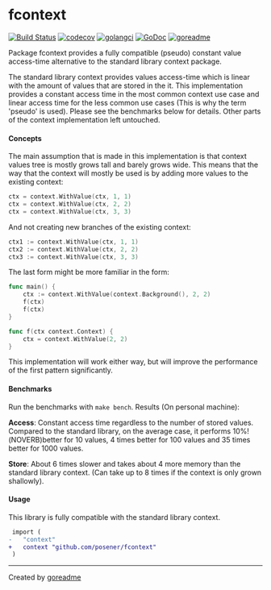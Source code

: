 # fcontext

[![Build Status](https://travis-ci.org/posener/fcontext.svg?branch=master)](https://travis-ci.org/posener/fcontext)
[![codecov](https://codecov.io/gh/posener/fcontext/branch/master/graph/badge.svg)](https://codecov.io/gh/posener/fcontext)
[![golangci](https://golangci.com/badges/github.com/posener/fcontext.svg)](https://golangci.com/r/github.com/posener/fcontext)
[![GoDoc](https://godoc.org/github.com/posener/fcontext?status.svg)](http://godoc.org/github.com/posener/fcontext)
[![goreadme](https://goreadme.herokuapp.com/badge/posener/fcontext.svg)](https://goreadme.herokuapp.com)

Package fcontext provides a fully compatible (pseudo) constant
value access-time alternative to the standard library context
package.

The standard library context provides values access-time which
is linear with the amount of values that are stored in the
it. This implementation provides a constant access time in the
most common context use case and linear access time for the
less common use cases (This is why the term 'pseudo' is used).
Please see the benchmarks below for details.
Other parts of the context implementation left untouched.

#### Concepts

The main assumption that is made in this implementation is that
context values tree is mostly grows tall and barely grows wide.
This means that the way that the context will mostly be used is
by adding more values to the existing context:

```go
ctx = context.WithValue(ctx, 1, 1)
ctx = context.WithValue(ctx, 2, 2)
ctx = context.WithValue(ctx, 3, 3)
```

And not creating new branches of the existing context:

```go
ctx1 := context.WithValue(ctx, 1, 1)
ctx2 := context.WithValue(ctx, 2, 2)
ctx3 := context.WithValue(ctx, 3, 3)
```

The last form might be more familiar in the form:

```go
func main() {
	ctx := context.WithValue(context.Background(), 2, 2)
	f(ctx)
	f(ctx)
}

func f(ctx context.Context) {
	ctx = context.WithValue(2, 2)
}
```

This implementation will work either way, but will improve the
performance of the first pattern significantly.

#### Benchmarks

Run the benchmarks with `make bench`. Results (On personal machine):

**Access**: Constant access time regardless to the number of stored
values. Compared to the standard library, on the average case, it
performs 10%!(NOVERB)better for 10 values, 4 times better for 100 values
and 35 times better for 1000 values.

**Store**: About 6 times slower and takes about 4 more memory than
the standard library context. (Can take up to 8 times if the
context is only grown shallowly).

#### Usage

This library is fully compatible with the standard library context.

```diff
 import (
-	"context"
+ 	context "github.com/posener/fcontext"
 )
```


---

Created by [goreadme](https://github.com/apps/goreadme)
